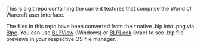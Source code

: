 This is a git repo containing the current textures that comprise the World of Warcraft user interface.

The files in this repo have been converted from their native .blp into .png via [Blpc]. You can use [BLPView] (Windows) or [BLPLook] (Mac) to see .blp file previews in your respective OS file manager.

[Blpc]:http://www.wowinterface.com/downloads/info18810-Blpc.html
[BLPView]:http://www.wowinterface.com/downloads/info16700-BLPView.html
[BLPLook]:http://www.wowinterface.com/downloads/info9011-BLPLook.html